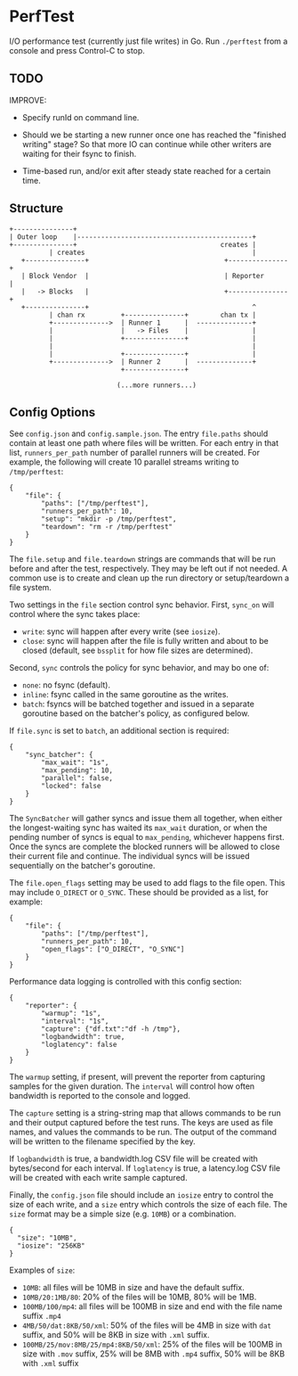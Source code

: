 # PerfTest

I/O performance test (currently just file writes) in Go. Run `./perftest` from a console and press Control-C to stop.

## TODO ##

IMPROVE:

- Specify runId on command line.

- Should we be starting a new runner once one has reached the "finished writing" stage? So that more IO can continue
  while other writers are waiting for their fsync to finish.

- Time-based run, and/or exit after steady state reached for a certain time.

## Structure ##

    +---------------+
    | Outer loop    |--------------------------------------------+
    +---------------+                                    creates |
              | creates                                          |
       +---------------+                                  +---------------+
       | Block Vendor  |                                  | Reporter      |
       |   -> Blocks   |                                  +---------------+
       +---------------+                                         ^
              | chan rx         +---------------+        chan tx |
              +-------------->  | Runner 1      |  --------------+
              |                 |   -> Files    |                |
              |                 +---------------+                |
              |                                                  |
              |                 +---------------+                |
              +-------------->  | Runner 2      |  --------------+
                                +---------------+
                                
                               (...more runners...)


## Config Options

See `config.json` and `config.sample.json`. The entry `file.paths` should contain at least one path where files will be
written. For each entry in that list, `runners_per_path` number of parallel runners will be created. For example, the
following will create 10 parallel streams writing to `/tmp/perftest`:

    {
        "file": {
            "paths": ["/tmp/perftest"],
            "runners_per_path": 10,
            "setup": "mkdir -p /tmp/perftest",
            "teardown": "rm -r /tmp/perftest"
        }
    }

The `file.setup` and `file.teardown` strings are commands that will be run before and after the test, respectively.
They may be left out if not needed. A common use is to create and clean up the run directory or setup/teardown a file
system.

Two settings in the `file` section control sync behavior. First, `sync_on` will control where the sync takes place:

* `write`: sync will happen after every write (see `iosize`).
* `close`: sync will happen after the file is fully written and about to be closed (default, see `bssplit` for how file sizes are determined).

Second, `sync` controls the policy for sync behavior, and may bo one of:

* `none`: no fsync (default).
* `inline`: fsync called in the same goroutine as the writes.
* `batch`: fsyncs will be batched together and issued in a separate goroutine based on the batcher's policy, as
  configured below.

If `file.sync` is set to `batch`, an additional section is required:

    {
        "sync_batcher": {
            "max_wait": "1s",
            "max_pending": 10,
            "parallel": false,
            "locked": false
        }
    }

The `SyncBatcher` will gather syncs and issue them all together, when either the longest-waiting sync has waited
its `max_wait` duration, or when the pending number of syncs is equal to `max_pending`, whichever happens first. Once
the syncs are complete the blocked runners will be allowed to close their current file and continue. The individual
syncs will be issued sequentially on the batcher's goroutine.

The `file.open_flags` setting may be used to add flags to the file open. This may include `O_DIRECT` or `O_SYNC`. These
should be provided as a list, for example:

    {
        "file": {
            "paths": ["/tmp/perftest"],
            "runners_per_path": 10,
            "open_flags": ["O_DIRECT", "O_SYNC"]
        }
    }

Performance data logging is controlled with this config section:

    {
        "reporter": {
            "warmup": "1s",
            "interval": "1s",
            "capture": {"df.txt":"df -h /tmp"},
            "logbandwidth": true,
            "loglatency": false
        }
    }

The `warmup` setting, if present, will prevent the reporter from capturing samples for the given duration. The
`interval` will control how often bandwidth is reported to the console and logged.

The `capture` setting is a string-string map that allows commands to be run and their output captured before the
test runs. The keys are used as file names, and values the commands to be run. The output of the command will be
written to the filename specified by the key.

If `logbandwidth` is true, a bandwidth.log CSV file will be created with bytes/second for each interval. If
`loglatency` is true, a latency.log CSV file will be created with each write sample captured.

Finally, the `config.json` file should include an `iosize` entry to control the size of each write, and a `size`
entry which controls the size of each file. The `size` format may be a simple size (e.g. `10MB`) or a combination.

    {
      "size": "10MB",
      "iosize": "256KB"
    }

Examples of `size`:

* `10MB`: all files will be 10MB in size and have the default suffix.
* `10MB/20:1MB/80`: 20% of the files will be 10MB, 80% will be 1MB.
* `100MB/100/mp4`: all files will be 100MB in size and end with the file name suffix `.mp4`
* `4MB/50/dat:8KB/50/xml`: 50% of the files will be 4MB in size with `dat` suffix, and 50% will be 8KB in size with `.xml` suffix.
* `100MB/25/mov:8MB/25/mp4:8KB/50/xml`: 25% of the files will be 100MB in size with `.mov` suffix, 25% will be 8MB with `.mp4` suffix, 50% will be 8KB with `.xml` suffix

